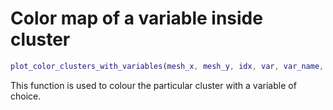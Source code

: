 # Color map of a variable inside cluster

```matlab
plot_color_clusters_with_variables(mesh_x, mesh_y, idx, var, var_name, no_cluster, destination)
```

This function is used to colour the particular cluster with a variable of choice.


